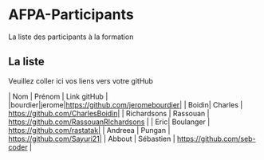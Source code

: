 # AFPA-Participants
La liste des participants à la formation

## La liste 
Veuillez coller ici vos liens vers votre gitHub

| Nom | Prénom | Link gitHub | 
|bourdier|jerome|https://github.com/jeromebourdier| 
| Boidin| Charles | https://github.com/CharlesBoidin|
| Richardsons | Rassouan | https://github.com/RassouanRIchardsons |
| Eric| Boulanger | https://github.com/rastatak|
| Andreea | Pungan | https://github.com/Sayuri21| 
| Abbout | Sébastien | https://github.com/seb-coder |


